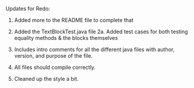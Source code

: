 Updates for Redo:

1. Added more to the README file to complete that

2. Added the TextBlockTest.java file
  2a. Added test cases for both testing equality methods & the blocks themselves

3. Includes intro comments for all the different java files with author, version, and purpose of the file.

4. All files should compile correctly.

5. Cleaned up the style a bit.